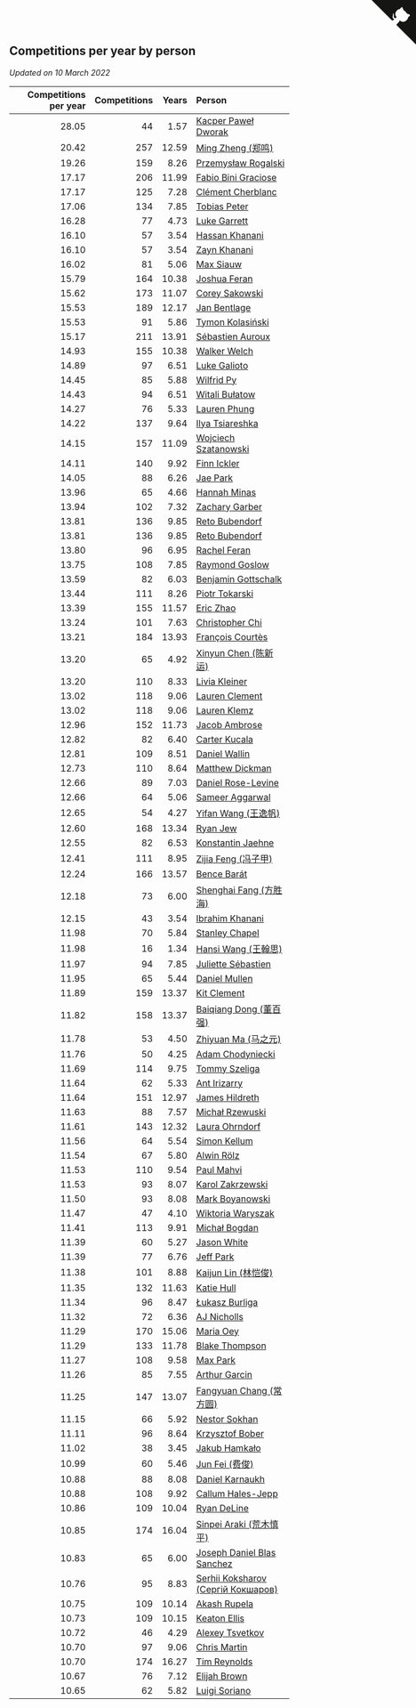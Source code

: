 ## Competitions per year by person

*Updated on 10 March 2022*

| Competitions per year | Competitions | Years | Person |
| ---: | ---: | ---: | :--- |
| 28.05 | 44 | 1.57 | [Kacper Paweł Dworak](https://www.worldcubeassociation.org/persons/2020DWOR01) |
| 20.42 | 257 | 12.59 | [Ming Zheng (郑鸣)](https://www.worldcubeassociation.org/persons/2009ZHEN11) |
| 19.26 | 159 | 8.26 | [Przemysław Rogalski](https://www.worldcubeassociation.org/persons/2013ROGA02) |
| 17.17 | 206 | 11.99 | [Fabio Bini Graciose](https://www.worldcubeassociation.org/persons/2010GRAC02) |
| 17.17 | 125 | 7.28 | [Clément Cherblanc](https://www.worldcubeassociation.org/persons/2014CHER05) |
| 17.06 | 134 | 7.85 | [Tobias Peter](https://www.worldcubeassociation.org/persons/2014PETE03) |
| 16.28 | 77 | 4.73 | [Luke Garrett](https://www.worldcubeassociation.org/persons/2017GARR05) |
| 16.10 | 57 | 3.54 | [Hassan Khanani](https://www.worldcubeassociation.org/persons/2018KHAN26) |
| 16.10 | 57 | 3.54 | [Zayn Khanani](https://www.worldcubeassociation.org/persons/2018KHAN28) |
| 16.02 | 81 | 5.06 | [Max Siauw](https://www.worldcubeassociation.org/persons/2017SIAU02) |
| 15.79 | 164 | 10.38 | [Joshua Feran](https://www.worldcubeassociation.org/persons/2011FERA01) |
| 15.62 | 173 | 11.07 | [Corey Sakowski](https://www.worldcubeassociation.org/persons/2011SAKO01) |
| 15.53 | 189 | 12.17 | [Jan Bentlage](https://www.worldcubeassociation.org/persons/2010BENT01) |
| 15.53 | 91 | 5.86 | [Tymon Kolasiński](https://www.worldcubeassociation.org/persons/2016KOLA02) |
| 15.17 | 211 | 13.91 | [Sébastien Auroux](https://www.worldcubeassociation.org/persons/2008AURO01) |
| 14.93 | 155 | 10.38 | [Walker Welch](https://www.worldcubeassociation.org/persons/2011WELC01) |
| 14.89 | 97 | 6.51 | [Luke Galioto](https://www.worldcubeassociation.org/persons/2015GALI02) |
| 14.45 | 85 | 5.88 | [Wilfrid Py](https://www.worldcubeassociation.org/persons/2016PYWI01) |
| 14.43 | 94 | 6.51 | [Witali Bułatow](https://www.worldcubeassociation.org/persons/2015BUAT01) |
| 14.27 | 76 | 5.33 | [Lauren Phung](https://www.worldcubeassociation.org/persons/2016PHUN02) |
| 14.22 | 137 | 9.64 | [Ilya Tsiareshka](https://www.worldcubeassociation.org/persons/2012TERE01) |
| 14.15 | 157 | 11.09 | [Wojciech Szatanowski](https://www.worldcubeassociation.org/persons/2011SZAT01) |
| 14.11 | 140 | 9.92 | [Finn Ickler](https://www.worldcubeassociation.org/persons/2012ICKL01) |
| 14.05 | 88 | 6.26 | [Jae Park](https://www.worldcubeassociation.org/persons/2015PARK24) |
| 13.96 | 65 | 4.66 | [Hannah Minas](https://www.worldcubeassociation.org/persons/2017MINA04) |
| 13.94 | 102 | 7.32 | [Zachary Garber](https://www.worldcubeassociation.org/persons/2014GARB01) |
| 13.81 | 136 | 9.85 | [Reto Bubendorf](https://www.worldcubeassociation.org/persons/2012BUBE01) |
| 13.81 | 136 | 9.85 | [Reto Bubendorf](https://www.worldcubeassociation.org/persons/2012BUBE01) |
| 13.80 | 96 | 6.95 | [Rachel Feran](https://www.worldcubeassociation.org/persons/2015FERA01) |
| 13.75 | 108 | 7.85 | [Raymond Goslow](https://www.worldcubeassociation.org/persons/2014GOSL01) |
| 13.59 | 82 | 6.03 | [Benjamin Gottschalk](https://www.worldcubeassociation.org/persons/2016GOTT01) |
| 13.44 | 111 | 8.26 | [Piotr Tokarski](https://www.worldcubeassociation.org/persons/2013TOKA01) |
| 13.39 | 155 | 11.57 | [Eric Zhao](https://www.worldcubeassociation.org/persons/2010ZHAO19) |
| 13.24 | 101 | 7.63 | [Christopher Chi](https://www.worldcubeassociation.org/persons/2014CHIC01) |
| 13.21 | 184 | 13.93 | [François Courtès](https://www.worldcubeassociation.org/persons/2008COUR01) |
| 13.20 | 65 | 4.92 | [Xinyun Chen (陈新运)](https://www.worldcubeassociation.org/persons/2017CHEN36) |
| 13.20 | 110 | 8.33 | [Livia Kleiner](https://www.worldcubeassociation.org/persons/2013KLEI03) |
| 13.02 | 118 | 9.06 | [Lauren Clement](https://www.worldcubeassociation.org/persons/2013KLEM01) |
| 13.02 | 118 | 9.06 | [Lauren Klemz](https://www.worldcubeassociation.org/persons/2013KLEM01) |
| 12.96 | 152 | 11.73 | [Jacob Ambrose](https://www.worldcubeassociation.org/persons/2010AMBR01) |
| 12.82 | 82 | 6.40 | [Carter Kucala](https://www.worldcubeassociation.org/persons/2015KUCA01) |
| 12.81 | 109 | 8.51 | [Daniel Wallin](https://www.worldcubeassociation.org/persons/2013WALL03) |
| 12.73 | 110 | 8.64 | [Matthew Dickman](https://www.worldcubeassociation.org/persons/2013DICK01) |
| 12.66 | 89 | 7.03 | [Daniel Rose-Levine](https://www.worldcubeassociation.org/persons/2015ROSE01) |
| 12.66 | 64 | 5.06 | [Sameer Aggarwal](https://www.worldcubeassociation.org/persons/2017AGGA01) |
| 12.65 | 54 | 4.27 | [Yifan Wang (王逸帆)](https://www.worldcubeassociation.org/persons/2017WANY29) |
| 12.60 | 168 | 13.34 | [Ryan Jew](https://www.worldcubeassociation.org/persons/2008JEWR01) |
| 12.55 | 82 | 6.53 | [Konstantin Jaehne](https://www.worldcubeassociation.org/persons/2015JAEH01) |
| 12.41 | 111 | 8.95 | [Zijia Feng (冯子甲)](https://www.worldcubeassociation.org/persons/2013FENG02) |
| 12.24 | 166 | 13.57 | [Bence Barát](https://www.worldcubeassociation.org/persons/2008BARA01) |
| 12.18 | 73 | 6.00 | [Shenghai Fang (方胜海)](https://www.worldcubeassociation.org/persons/2016FANG01) |
| 12.15 | 43 | 3.54 | [Ibrahim Khanani](https://www.worldcubeassociation.org/persons/2018KHAN27) |
| 11.98 | 70 | 5.84 | [Stanley Chapel](https://www.worldcubeassociation.org/persons/2016CHAP04) |
| 11.98 | 16 | 1.34 | [Hansi Wang (王翰思)](https://www.worldcubeassociation.org/persons/2020WANG19) |
| 11.97 | 94 | 7.85 | [Juliette Sébastien](https://www.worldcubeassociation.org/persons/2014SEBA01) |
| 11.95 | 65 | 5.44 | [Daniel Mullen](https://www.worldcubeassociation.org/persons/2016MULL04) |
| 11.89 | 159 | 13.37 | [Kit Clement](https://www.worldcubeassociation.org/persons/2008CLEM01) |
| 11.82 | 158 | 13.37 | [Baiqiang Dong (董百强)](https://www.worldcubeassociation.org/persons/2008DONG06) |
| 11.78 | 53 | 4.50 | [Zhiyuan Ma (马之元)](https://www.worldcubeassociation.org/persons/2017MAZH04) |
| 11.76 | 50 | 4.25 | [Adam Chodyniecki](https://www.worldcubeassociation.org/persons/2017CHOD02) |
| 11.69 | 114 | 9.75 | [Tommy Szeliga](https://www.worldcubeassociation.org/persons/2012SZEL01) |
| 11.64 | 62 | 5.33 | [Ant Irizarry](https://www.worldcubeassociation.org/persons/2016IRIZ02) |
| 11.64 | 151 | 12.97 | [James Hildreth](https://www.worldcubeassociation.org/persons/2009HILD01) |
| 11.63 | 88 | 7.57 | [Michał Rzewuski](https://www.worldcubeassociation.org/persons/2014RZEW01) |
| 11.61 | 143 | 12.32 | [Laura Ohrndorf](https://www.worldcubeassociation.org/persons/2009OHRN01) |
| 11.56 | 64 | 5.54 | [Simon Kellum](https://www.worldcubeassociation.org/persons/2016KELL12) |
| 11.54 | 67 | 5.80 | [Alwin Rölz](https://www.worldcubeassociation.org/persons/2016ROLZ01) |
| 11.53 | 110 | 9.54 | [Paul Mahvi](https://www.worldcubeassociation.org/persons/2012MAHV01) |
| 11.53 | 93 | 8.07 | [Karol Zakrzewski](https://www.worldcubeassociation.org/persons/2014ZAKR01) |
| 11.50 | 93 | 8.08 | [Mark Boyanowski](https://www.worldcubeassociation.org/persons/2014BOYA01) |
| 11.47 | 47 | 4.10 | [Wiktoria Waryszak](https://www.worldcubeassociation.org/persons/2018WARY01) |
| 11.41 | 113 | 9.91 | [Michał Bogdan](https://www.worldcubeassociation.org/persons/2012BOGD01) |
| 11.39 | 60 | 5.27 | [Jason White](https://www.worldcubeassociation.org/persons/2016WHIT16) |
| 11.39 | 77 | 6.76 | [Jeff Park](https://www.worldcubeassociation.org/persons/2015PARK08) |
| 11.38 | 101 | 8.88 | [Kaijun Lin (林恺俊)](https://www.worldcubeassociation.org/persons/2013LINK01) |
| 11.35 | 132 | 11.63 | [Katie Hull](https://www.worldcubeassociation.org/persons/2010HULL01) |
| 11.34 | 96 | 8.47 | [Łukasz Burliga](https://www.worldcubeassociation.org/persons/2013BURL01) |
| 11.32 | 72 | 6.36 | [AJ Nicholls](https://www.worldcubeassociation.org/persons/2015NICH04) |
| 11.29 | 170 | 15.06 | [Maria Oey](https://www.worldcubeassociation.org/persons/2007OEYM01) |
| 11.29 | 133 | 11.78 | [Blake Thompson](https://www.worldcubeassociation.org/persons/2010THOM03) |
| 11.27 | 108 | 9.58 | [Max Park](https://www.worldcubeassociation.org/persons/2012PARK03) |
| 11.26 | 85 | 7.55 | [Arthur Garcin](https://www.worldcubeassociation.org/persons/2014GARC27) |
| 11.25 | 147 | 13.07 | [Fangyuan Chang (常方圆)](https://www.worldcubeassociation.org/persons/2009CHAN04) |
| 11.15 | 66 | 5.92 | [Nestor Sokhan](https://www.worldcubeassociation.org/persons/2016SOKH01) |
| 11.11 | 96 | 8.64 | [Krzysztof Bober](https://www.worldcubeassociation.org/persons/2013BOBE01) |
| 11.02 | 38 | 3.45 | [Jakub Hamkało](https://www.worldcubeassociation.org/persons/2018HAMK01) |
| 10.99 | 60 | 5.46 | [Jun Fei (费俊)](https://www.worldcubeassociation.org/persons/2016FEIJ02) |
| 10.88 | 88 | 8.08 | [Daniel Karnaukh](https://www.worldcubeassociation.org/persons/2014KARN02) |
| 10.88 | 108 | 9.92 | [Callum Hales-Jepp](https://www.worldcubeassociation.org/persons/2012HALE01) |
| 10.86 | 109 | 10.04 | [Ryan DeLine](https://www.worldcubeassociation.org/persons/2012DELI01) |
| 10.85 | 174 | 16.04 | [Sinpei Araki (荒木慎平)](https://www.worldcubeassociation.org/persons/2006ARAK01) |
| 10.83 | 65 | 6.00 | [Joseph Daniel Blas Sanchez](https://www.worldcubeassociation.org/persons/2016SANC08) |
| 10.76 | 95 | 8.83 | [Serhii Koksharov (Сергій Кокшаров)](https://www.worldcubeassociation.org/persons/2013KOKS01) |
| 10.75 | 109 | 10.14 | [Akash Rupela](https://www.worldcubeassociation.org/persons/2012RUPE01) |
| 10.73 | 109 | 10.15 | [Keaton Ellis](https://www.worldcubeassociation.org/persons/2012ELLI01) |
| 10.72 | 46 | 4.29 | [Alexey Tsvetkov](https://www.worldcubeassociation.org/persons/2017TSVE02) |
| 10.70 | 97 | 9.06 | [Chris Martin](https://www.worldcubeassociation.org/persons/2013MART03) |
| 10.70 | 174 | 16.27 | [Tim Reynolds](https://www.worldcubeassociation.org/persons/2005REYN01) |
| 10.67 | 76 | 7.12 | [Elijah Brown](https://www.worldcubeassociation.org/persons/2015BROW03) |
| 10.65 | 62 | 5.82 | [Luigi Soriano](https://www.worldcubeassociation.org/persons/2016SORI04) |


<a href="https://github.com/jonatanklosko/wca_statistics" class="github-corner" aria-label="View source on Github"><svg width="80" height="80" viewBox="0 0 250 250" style="fill:#151513; color:#fff; position: absolute; top: 0; border: 0; right: 0;" aria-hidden="true"><path d="M0,0 L115,115 L130,115 L142,142 L250,250 L250,0 Z"></path><path d="M128.3,109.0 C113.8,99.7 119.0,89.6 119.0,89.6 C122.0,82.7 120.5,78.6 120.5,78.6 C119.2,72.0 123.4,76.3 123.4,76.3 C127.3,80.9 125.5,87.3 125.5,87.3 C122.9,97.6 130.6,101.9 134.4,103.2" fill="currentColor" style="transform-origin: 130px 106px;" class="octo-arm"></path><path d="M115.0,115.0 C114.9,115.1 118.7,116.5 119.8,115.4 L133.7,101.6 C136.9,99.2 139.9,98.4 142.2,98.6 C133.8,88.0 127.5,74.4 143.8,58.0 C148.5,53.4 154.0,51.2 159.7,51.0 C160.3,49.4 163.2,43.6 171.4,40.1 C171.4,40.1 176.1,42.5 178.8,56.2 C183.1,58.6 187.2,61.8 190.9,65.4 C194.5,69.0 197.7,73.2 200.1,77.6 C213.8,80.2 216.3,84.9 216.3,84.9 C212.7,93.1 206.9,96.0 205.4,96.6 C205.1,102.4 203.0,107.8 198.3,112.5 C181.9,128.9 168.3,122.5 157.7,114.1 C157.9,116.9 156.7,120.9 152.7,124.9 L141.0,136.5 C139.8,137.7 141.6,141.9 141.8,141.8 Z" fill="currentColor" class="octo-body"></path></svg></a><style>.github-corner:hover .octo-arm{animation:octocat-wave 560ms ease-in-out}@keyframes octocat-wave{0%,100%{transform:rotate(0)}20%,60%{transform:rotate(-25deg)}40%,80%{transform:rotate(10deg)}}@media (max-width:500px){.github-corner:hover .octo-arm{animation:none}.github-corner .octo-arm{animation:octocat-wave 560ms ease-in-out}}</style>
